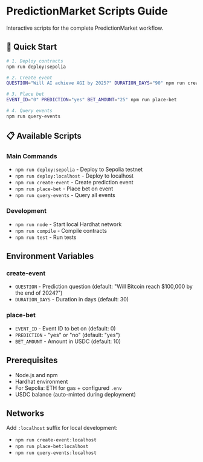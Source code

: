 # PredictionMarket Scripts Guide

Interactive scripts for the complete PredictionMarket workflow.

## 🚀 Quick Start

```bash
# 1. Deploy contracts
npm run deploy:sepolia

# 2. Create event
QUESTION="Will AI achieve AGI by 2025?" DURATION_DAYS="90" npm run create-event

# 3. Place bet
EVENT_ID="0" PREDICTION="yes" BET_AMOUNT="25" npm run place-bet

# 4. Query events
npm run query-events
```

## 📋 Available Scripts

### Main Commands
- `npm run deploy:sepolia` - Deploy to Sepolia testnet
- `npm run deploy:localhost` - Deploy to localhost
- `npm run create-event` - Create prediction event
- `npm run place-bet` - Place bet on event
- `npm run query-events` - Query all events

### Development
- `npm run node` - Start local Hardhat network
- `npm run compile` - Compile contracts
- `npm run test` - Run tests

## Environment Variables

### create-event
- `QUESTION` - Prediction question (default: "Will Bitcoin reach $100,000 by the end of 2024?")
- `DURATION_DAYS` - Duration in days (default: 30)

### place-bet
- `EVENT_ID` - Event ID to bet on (default: 0)
- `PREDICTION` - "yes" or "no" (default: "yes")
- `BET_AMOUNT` - Amount in USDC (default: 10)

## Prerequisites

- Node.js and npm
- Hardhat environment
- For Sepolia: ETH for gas + configured `.env`
- USDC balance (auto-minted during deployment)

## Networks

Add `:localhost` suffix for local development:
- `npm run create-event:localhost`
- `npm run place-bet:localhost`
- `npm run query-events:localhost`